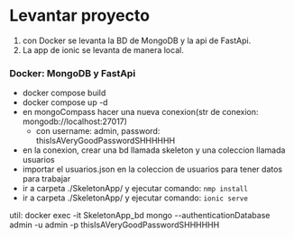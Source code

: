 # Levantar proyecto
1. con Docker se levanta la BD de MongoDB y la api de FastApi.
2. La app de ionic se levanta de manera local.

### Docker: MongoDB y FastApi
- docker compose build
- docker compose up -d
- en mongoCompass hacer una nueva conexion(str de conexion: mongodb://localhost:27017)
    - con username: admin, password: thisIsAVeryGoodPasswordSHHHHHH
- en la conexion, crear una bd llamada skeleton y una coleccion llamada usuarios
- importar el usuarios.json en la coleccion de usuarios para tener datos para trabajar
- ir a carpeta ./SkeletonApp/ y ejecutar comando: `nmp install`
- ir a carpeta ./SkeletonApp/ y ejecutar comando: `ionic serve`

util: docker exec -it SkeletonApp_bd mongo --authenticationDatabase admin -u admin -p thisIsAVeryGoodPasswordSHHHHHH
